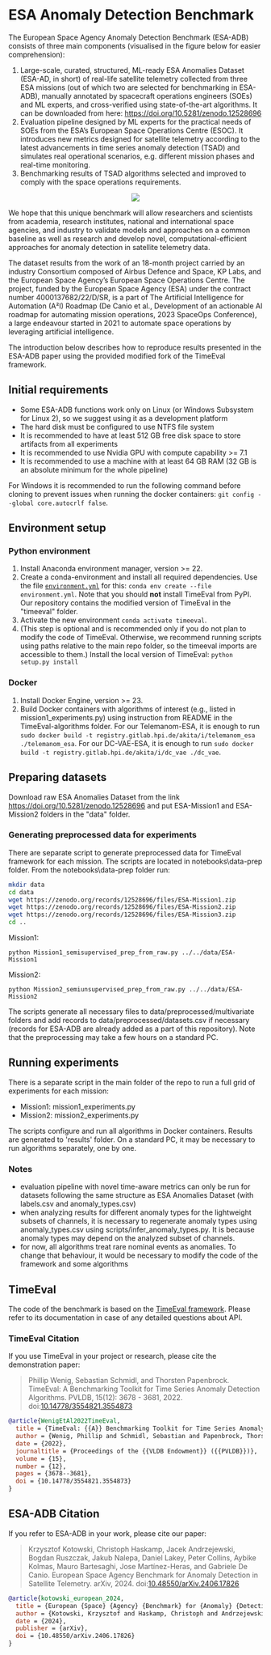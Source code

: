 <h1>ESA Anomaly Detection Benchmark</h1>

The European Space Agency Anomaly Detection Benchmark (ESA-ADB) consists of three main components (visualised in the figure below for easier comprehension):
1.	Large-scale, curated, structured, ML-ready ESA Anomalies Dataset (ESA-AD, in short) of real-life satellite telemetry collected from three ESA missions (out of which two are selected for benchmarking in ESA-ADB), manually annotated by spacecraft operations engineers (SOEs) and ML experts, and cross-verified using state-of-the-art algorithms. It can be downloaded from here: https://doi.org/10.5281/zenodo.12528696
2.	Evaluation pipeline designed by ML experts for the practical needs of SOEs from the ESA’s European Space Operations Centre (ESOC). It introduces new metrics designed for satellite telemetry according to the latest advancements in time series anomaly detection (TSAD) and simulates real operational scenarios, e.g. different mission phases and real-time monitoring. 
3.	Benchmarking results of TSAD algorithms selected and improved to comply with the space operations requirements.

<p align="center">
<img src="./ESA-ADB.svg"/>
</p>

We hope that this unique benchmark will allow researchers and scientists from academia, research institutes, national and international space agencies, and industry to validate models and approaches on a common baseline as well as research and develop novel, computational-efficient approaches for anomaly detection in satellite telemetry data.

The dataset results from the work of an 18-month project carried by an industry Consortium composed of Airbus Defence and Space, KP Labs, and the European Space Agency’s European Space Operations Centre. The project, funded by the European Space Agency (ESA) under the contract number 4000137682/22/D/SR, is a part of The Artificial Intelligence for Automation (A²I) Roadmap (De Canio et al., Development of an actionable AI roadmap for automating mission operations, 2023 SpaceOps Conference), a large endeavour started in 2021 to automate space operations by leveraging artificial intelligence.

The introduction below describes how to reproduce results presented in the ESA-ADB paper using the provided modified fork of the TimeEval framework.


## Initial requirements

- Some ESA-ADB functions work only on Linux (or Windows Subsystem for Linux 2), so we suggest using it as a development platform
- The hard disk must be configured to use NTFS file system
- It is recommended to have at least 512 GB free disk space to store artifacts from all experiments
- It is recommended to use Nvidia GPU with compute capability >= 7.1
- It is recommended to use a machine with at least 64 GB RAM (32 GB is an absolute minimum for the whole pipeline)

For Windows it is recommended to run the following command before cloning to prevent issues when running the docker containers: `git config --global core.autocrlf false`.
## Environment setup

### Python environment
1. Install Anaconda environment manager, version >= 22.
2. Create a conda-environment and install all required dependencies.
   Use the file [`environment.yml`](./environment.yml) for this:
   `conda env create --file environment.yml`. Note that you should **not** install TimeEval from PyPI. Our repository contains the modified version of TimeEval in the "timeeval" folder.
3. Activate the new environment `conda activate timeeval`.
4. (This step is optional and is recommended only if you do not plan to modify the code of TimeEval. Otherwise, we recommend running scripts using paths relative to the main repo folder, so the timeeval imports are accessible to them.) Install the local version of TimeEval: `python setup.py install`

### Docker
1. Install Docker Engine, version >= 23.
2. Build Docker containers with algorithms of interest (e.g., listed in mission1_experiments.py) using instruction from README in the TimeEval-algorithms folder. 
   For our Telemanom-ESA, it is enough to run `sudo docker build -t registry.gitlab.hpi.de/akita/i/telemanom_esa ./telemanom_esa`.
   For our DC-VAE-ESA, it is enough to run `sudo docker build -t registry.gitlab.hpi.de/akita/i/dc_vae ./dc_vae`.

## Preparing datasets

Download raw ESA Anomalies Dataset from the link https://doi.org/10.5281/zenodo.12528696 and put ESA-Mission1 and ESA-Mission2 folders in the "data" folder.

### Generating preprocessed data for experiments

There are separate script to generate preprocessed data for TimeEval framework for each mission. The scripts are located in notebooks\data-prep folder. From the notebooks\data-prep folder run:

```bash
mkdir data
cd data
wget https://zenodo.org/records/12528696/files/ESA-Mission1.zip
wget https://zenodo.org/records/12528696/files/ESA-Mission2.zip
wget https://zenodo.org/records/12528696/files/ESA-Mission3.zip
cd ..
```

Mission1: 
```
python Mission1_semisupervised_prep_from_raw.py ../../data/ESA-Mission1
```
Mission2: 
```
python Mission2_semiunsupervised_prep_from_raw.py ../../data/ESA-Mission2
```

The scripts generate all necessary files to data/preprocessed/multivariate folders and add records to data/preprocessed/datasets.csv if necessary (records for ESA-ADB are already added as a part of this repository). Note that the preprocessing may take a few hours on a standard PC.

## Running experiments
There is a separate script in the main folder of the repo to run a full grid of experiments for each mission:
- Mission1: mission1_experiments.py
- Mission2: mission2_experiments.py

The scripts configure and run all algorithms in Docker containers. Results are generated to 'results' folder. On a standard PC, it may be necessary to run algorithms separately, one by one.

### Notes
- evaluation pipeline with novel time-aware metrics can only be run for datasets following the same structure as ESA Anomalies Dataset (with labels.csv and anomaly_types.csv)
- when analyzing results for different anomaly types for the lightweight subsets of channels, it is necessary to regenerate anomaly types using anomaly_types.csv using scripts/infer_anomaly_types.py. It is because anomaly types may depend on the analyzed subset of channels.
- for now, all algorithms treat rare nominal events as anomalies. To change that behaviour, it would be necessary to modify the code of the framework and some algorithms


## TimeEval
The code of the benchmark is based on the [TimeEval framework](https://github.com/TimeEval/TimeEval). Please refer to its documentation in case of any detailed questions about API. 

### TimeEval Citation

If you use TimeEval in your project or research, please cite the demonstration paper:

> Phillip Wenig, Sebastian Schmidl, and Thorsten Papenbrock.
> TimeEval: A Benchmarking Toolkit for Time Series Anomaly Detection Algorithms. PVLDB, 15(12): 3678 - 3681, 2022.
> doi:[10.14778/3554821.3554873](https://doi.org/10.14778/3554821.3554873)

```bibtex
@article{WenigEtAl2022TimeEval,
  title = {TimeEval: {{A}} Benchmarking Toolkit for Time Series Anomaly Detection Algorithms},
  author = {Wenig, Phillip and Schmidl, Sebastian and Papenbrock, Thorsten},
  date = {2022},
  journaltitle = {Proceedings of the {{VLDB Endowment}} ({{PVLDB}})},
  volume = {15},
  number = {12},
  pages = {3678--3681},
  doi = {10.14778/3554821.3554873}
}
```

## ESA-ADB Citation

If you refer to ESA-ADB in your work, please cite our paper:

> Krzysztof Kotowski, Christoph Haskamp, Jacek Andrzejewski, Bogdan Ruszczak, Jakub Nalepa, Daniel Lakey, Peter Collins, Aybike Kolmas, Mauro Bartesaghi, Jose Martínez-Heras, and Gabriele De Canio.
> European Space Agency Benchmark for Anomaly Detection in Satellite Telemetry. arXiv, 2024.
> doi:[10.48550/arXiv.2406.17826](https://doi.org/10.48550/arXiv.2406.17826)

```bibtex
@article{kotowski_european_2024,
  title = {European {Space} {Agency} {Benchmark} for {Anomaly} {Detection} in {Satellite} {Telemetry}},
  author = {Kotowski, Krzysztof and Haskamp, Christoph and Andrzejewski, Jacek and Ruszczak, Bogdan and Nalepa, Jakub and Lakey, Daniel and Collins, Peter and Kolmas, Aybike and Bartesaghi, Mauro and Martinez-Heras, Jose and De Canio, Gabriele},
  date = {2024},
  publisher = {arXiv},
  doi = {10.48550/arXiv.2406.17826}
}
```

